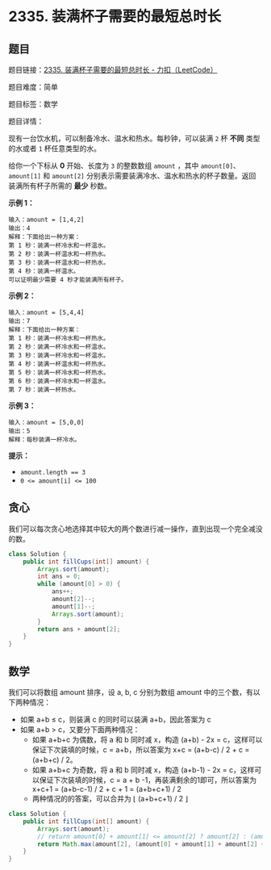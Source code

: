 # 2335. 装满杯子需要的最短总时长

## 题目

题目链接：[2335. 装满杯子需要的最短总时长 - 力扣（LeetCode）](https://leetcode.cn/problems/minimum-amount-of-time-to-fill-cups/description/)

题目难度：简单

题目标签：数学

题目详情：

现有一台饮水机，可以制备冷水、温水和热水。每秒钟，可以装满 `2` 杯 **不同** 类型的水或者 `1` 杯任意类型的水。

给你一个下标从 **0** 开始、长度为 `3` 的整数数组 `amount` ，其中 `amount[0]`、`amount[1]` 和 `amount[2]` 分别表示需要装满冷水、温水和热水的杯子数量。返回装满所有杯子所需的 **最少** 秒数。

**示例 1：**

```
输入：amount = [1,4,2]
输出：4
解释：下面给出一种方案：
第 1 秒：装满一杯冷水和一杯温水。
第 2 秒：装满一杯温水和一杯热水。
第 3 秒：装满一杯温水和一杯热水。
第 4 秒：装满一杯温水。
可以证明最少需要 4 秒才能装满所有杯子。
```

**示例 2：**

```
输入：amount = [5,4,4]
输出：7
解释：下面给出一种方案：
第 1 秒：装满一杯冷水和一杯热水。
第 2 秒：装满一杯冷水和一杯温水。
第 3 秒：装满一杯冷水和一杯温水。
第 4 秒：装满一杯温水和一杯热水。
第 5 秒：装满一杯冷水和一杯热水。
第 6 秒：装满一杯冷水和一杯温水。
第 7 秒：装满一杯热水。
```

**示例 3：**

```
输入：amount = [5,0,0]
输出：5
解释：每秒装满一杯冷水。
```

**提示：**

- `amount.length == 3`
- `0 <= amount[i] <= 100`



## 贪心

我们可以每次贪心地选择其中较大的两个数进行减一操作，直到出现一个完全减没的数。

``` java
class Solution {
    public int fillCups(int[] amount) {
        Arrays.sort(amount);
        int ans = 0;
        while (amount[0] > 0) {
            ans++;
            amount[2]--;
            amount[1]--;
            Arrays.sort(amount);
        }
        return ans + amount[2];
    }
}
```



## 数学

我们可以将数组 amount 排序，设 a, b, c 分别为数组 amount 中的三个数，有以下两种情况：

- 如果 a+b ≤ c，则装满 c 的同时可以装满 a+b，因此答案为 c
- 如果 a+b > c，又要分下面两种情况：
  - 如果 a+b+c 为偶数，将 a 和 b 同时减 x，构造 (a+b) - 2x = c，这样可以保证下次装填的时候，c = a+b，所以答案为 x+c = (a+b-c) / 2 + c = (a+b+c) / 2。
  - 如果 a+b+c 为奇数，将 a 和 b 同时减 x，构造 (a+b-1) - 2x = c，这样可以保证下次装填的时候，c = a + b -1，再装满剩余的1即可，所以答案为 x+c+1 = (a+b-c-1) / 2 + c + 1 = (a+b+c+1) / 2
  - 两种情况的的答案，可以合并为 ⌊ (a+b+c+1) / 2 ⌋

``` java
class Solution {
    public int fillCups(int[] amount) {
        Arrays.sort(amount);
		// return amount[0] + amount[1] <= amount[2] ? amount[2] : (amount[0] + amount[1] + amount[2] + 1) / 2;
        return Math.max(amount[2], (amount[0] + amount[1] + amount[2] + 1) / 2);
    }
}
```

